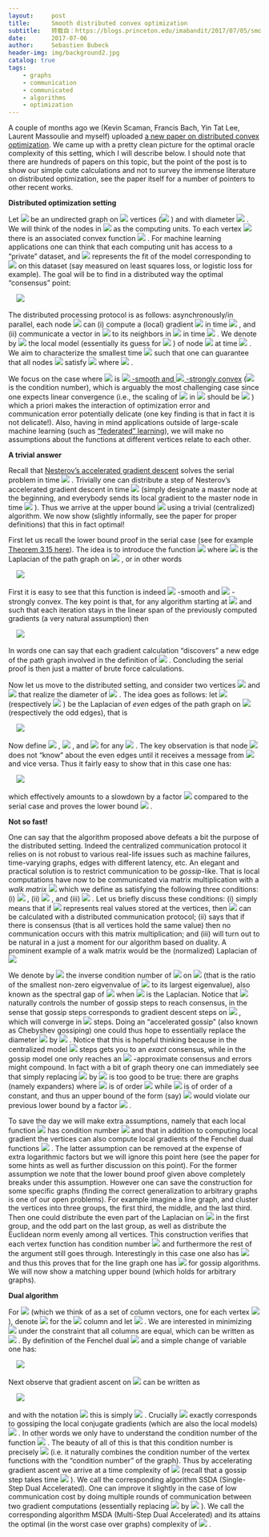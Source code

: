 ```yaml
---
layout:     post
title:      Smooth distributed convex optimization
subtitle:   转载自：https://blogs.princeton.edu/imabandit/2017/07/05/smooth-distributed-convex-optimization/
date:       2017-07-06
author:     Sebastien Bubeck
header-img: img/background2.jpg
catalog: true
tags:
    - graphs
    - communication
    - communicated
    - algorithms
    - optimization
---
```


A couple of months ago we (Kevin Scaman, Francis Bach, Yin Tat Lee, Laurent Massoulie and myself) uploaded [a new paper on distributed convex optimization](https://arxiv.org/abs/1702.08704). We came up with a pretty clean picture for the optimal oracle complexity of this setting, which I will describe below. I should note that there are hundreds of papers on this topic, but the point of the post is to show our simple cute calculations and not to survey the immense literature on distributed optimization, see the paper itself for a number of pointers to other recent works.

**Distributed optimization setting**

Let ![](https://i2.wp.com/blogs.princeton.edu/imabandit/wp-content/ql-cache/quicklatex.com-f8c26ec73ea76200364267069eec5df4_l3.png?resize=84%2C18&ssl=1)
 be an undirected graph on ![](https://i2.wp.com/blogs.princeton.edu/imabandit/wp-content/ql-cache/quicklatex.com-a63eb5ff0272d3119fa684be6e7acce8_l3.png?resize=11%2C8&ssl=1)
 vertices (![](https://i0.wp.com/blogs.princeton.edu/imabandit/wp-content/ql-cache/quicklatex.com-30fa5bd34797136e7fb8e56a933c7ef6_l3.png?resize=57%2C18&ssl=1)
) and with diameter ![](https://i2.wp.com/blogs.princeton.edu/imabandit/wp-content/ql-cache/quicklatex.com-9cf13d01d314e721529ca1d9e2f76929_l3.png?resize=14%2C12&ssl=1)
. We will think of the nodes in ![](https://i2.wp.com/blogs.princeton.edu/imabandit/wp-content/ql-cache/quicklatex.com-7620c75c8772e1ee533aefe8de7019b0_l3.png?resize=14%2C12&ssl=1)
 as the computing units. To each vertex ![](https://i1.wp.com/blogs.princeton.edu/imabandit/wp-content/ql-cache/quicklatex.com-a495aad2f8e3d31ba82a245b559744dc_l3.png?resize=45%2C13&ssl=1)
 there is an associated convex function ![](https://i0.wp.com/blogs.princeton.edu/imabandit/wp-content/ql-cache/quicklatex.com-5eecc9b7556bfad76e7a1ce6a193a66f_l3.png?resize=93%2C19&ssl=1)
. For machine learning applications one can think that each computing unit has access to a “private” dataset, and ![](https://i0.wp.com/blogs.princeton.edu/imabandit/wp-content/ql-cache/quicklatex.com-7d6f5eea15b4dc7eae4cf3434d0bd311_l3.png?resize=40%2C18&ssl=1)
 represents the fit of the model corresponding to ![](https://i0.wp.com/blogs.princeton.edu/imabandit/wp-content/ql-cache/quicklatex.com-9c6f585f2818eec84b05213c11071a67_l3.png?resize=53%2C16&ssl=1)
 on this dataset (say measured on least squares loss, or logistic loss for example). The goal will be to find in a distributed way the optimal “consensus” point:

     ![](https://i0.wp.com/blogs.princeton.edu/imabandit/wp-content/ql-cache/quicklatex.com-f53d285f10b008bed6de46e317c78992_l3.png?resize=205%2C39&ssl=1)


The distributed processing protocol is as follows: asynchronously/in parallel, each node ![](https://i1.wp.com/blogs.princeton.edu/imabandit/wp-content/ql-cache/quicklatex.com-018f9da6d6a66d752a7d1c96afba76a2_l3.png?resize=9%2C8&ssl=1)
 can (i) compute a (local) gradient ![](https://i1.wp.com/blogs.princeton.edu/imabandit/wp-content/ql-cache/quicklatex.com-68003a70cb8533f74f1749033967c341_l3.png?resize=29%2C17&ssl=1)
 in time ![](https://i2.wp.com/blogs.princeton.edu/imabandit/wp-content/ql-cache/quicklatex.com-21b5b4cbe9a10b6d847eeb4265b99898_l3.png?resize=7%2C13&ssl=1)
, and (ii) communicate a vector in ![](https://i0.wp.com/blogs.princeton.edu/imabandit/wp-content/ql-cache/quicklatex.com-3c53b3f5f2473532b6e89cb16c41d331_l3.png?resize=21%2C15&ssl=1)
 to its neighbors in ![](https://i2.wp.com/blogs.princeton.edu/imabandit/wp-content/ql-cache/quicklatex.com-7620c75c8772e1ee533aefe8de7019b0_l3.png?resize=14%2C12&ssl=1)
 in time ![](https://i2.wp.com/blogs.princeton.edu/imabandit/wp-content/ql-cache/quicklatex.com-3af6c51247895b176bb502f0ee0857ee_l3.png?resize=10%2C8&ssl=1)
. We denote by ![](https://i0.wp.com/blogs.princeton.edu/imabandit/wp-content/ql-cache/quicklatex.com-6ff2f8ae538d162d9f9d4f2bc23f6a82_l3.png?resize=26%2C14&ssl=1)
 the local model (essentially its guess for ![](https://i1.wp.com/blogs.princeton.edu/imabandit/wp-content/ql-cache/quicklatex.com-1b92fd5178a7e53e81d04a267f41c9d8_l3.png?resize=16%2C13&ssl=1)
) of node ![](https://i1.wp.com/blogs.princeton.edu/imabandit/wp-content/ql-cache/quicklatex.com-018f9da6d6a66d752a7d1c96afba76a2_l3.png?resize=9%2C8&ssl=1)
 at time ![](https://i0.wp.com/blogs.princeton.edu/imabandit/wp-content/ql-cache/quicklatex.com-735b23a07db1fca772d8971870f088a1_l3.png?resize=51%2C17&ssl=1)
. We aim to characterize the smallest time ![](https://i2.wp.com/blogs.princeton.edu/imabandit/wp-content/ql-cache/quicklatex.com-d02fffe07a654ad0d12e1bed72b166e3_l3.png?resize=16%2C15&ssl=1)
 such that one can guarantee that all nodes ![](https://i1.wp.com/blogs.princeton.edu/imabandit/wp-content/ql-cache/quicklatex.com-018f9da6d6a66d752a7d1c96afba76a2_l3.png?resize=9%2C8&ssl=1)
 satisfy ![](https://i2.wp.com/blogs.princeton.edu/imabandit/wp-content/ql-cache/quicklatex.com-2a1ef81fde4db080e4e50d8c72e8dc08_l3.png?resize=151%2C22&ssl=1)
 where ![](https://i1.wp.com/blogs.princeton.edu/imabandit/wp-content/ql-cache/quicklatex.com-c6615774b64c68de3e9de81f8f9701ec_l3.png?resize=115%2C22&ssl=1)
.

We focus on the case where ![](https://i2.wp.com/blogs.princeton.edu/imabandit/wp-content/ql-cache/quicklatex.com-e48fc46b6bd3c941aa909fff88294a60_l3.png?resize=12%2C20&ssl=1)
 is [![](https://i1.wp.com/blogs.princeton.edu/imabandit/wp-content/ql-cache/quicklatex.com-874e8d85c668e484f7277da3d75ce10e_l3.png?resize=11%2C16&ssl=1)
-smooth and ![](https://i1.wp.com/blogs.princeton.edu/imabandit/wp-content/ql-cache/quicklatex.com-0210468bf4cb3a50550e30ce7951201b_l3.png?resize=11%2C8&ssl=1)
-strongly convex](https://blogs.princeton.edu/imabandit/orf523-the-complexities-of-optimization) (![](https://i2.wp.com/blogs.princeton.edu/imabandit/wp-content/ql-cache/quicklatex.com-1b10dc7874289486e968d85c6dd61c9b_l3.png?resize=65%2C18&ssl=1)
 is the condition number), which is arguably the most challenging case since one expects linear convergence (i.e., the scaling of ![](https://i2.wp.com/blogs.princeton.edu/imabandit/wp-content/ql-cache/quicklatex.com-d02fffe07a654ad0d12e1bed72b166e3_l3.png?resize=16%2C15&ssl=1)
 in ![](https://i0.wp.com/blogs.princeton.edu/imabandit/wp-content/ql-cache/quicklatex.com-bd8c92db9d4710285ccbc2b75c276150_l3.png?resize=7%2C8&ssl=1)
 should be ![](https://i2.wp.com/blogs.princeton.edu/imabandit/wp-content/ql-cache/quicklatex.com-38bfa3c1131fbae41cb358b8b685dc56_l3.png?resize=61%2C19&ssl=1)
) which a priori makes the interaction of optimization error and communication error potentially delicate (one key finding is that in fact it is not delicate!). Also, having in mind applications outside of large-scale machine learning (such as [“federated” learning](https://research.googleblog.com/2017/04/federated-learning-collaborative.html)), we will make no assumptions about the functions at different vertices relate to each other.

**A trivial answer**

Recall that [Nesterov’s accelerated gradient descent](https://blogs.princeton.edu/imabandit/2014/03/06/nesterovs-accelerated-gradient-descent-for-smooth-and-strongly-convex-optimization) solves the serial problem in time ![](https://i0.wp.com/blogs.princeton.edu/imabandit/wp-content/ql-cache/quicklatex.com-d548f48c3288ad900462b79f10fb6ce7_l3.png?resize=117%2C19&ssl=1)
. Trivially one can distribute a step of Nesterov’s accelerated gradient descent in time ![](https://i2.wp.com/blogs.princeton.edu/imabandit/wp-content/ql-cache/quicklatex.com-ac4a82fa71eff2e8859a6e877701179f_l3.png?resize=52%2C18&ssl=1)
 (simply designate a master node at the beginning, and everybody sends its local gradient to the master node in time ![](https://i2.wp.com/blogs.princeton.edu/imabandit/wp-content/ql-cache/quicklatex.com-ac4a82fa71eff2e8859a6e877701179f_l3.png?resize=52%2C18&ssl=1)
). Thus we arrive at the upper bound ![](https://i2.wp.com/blogs.princeton.edu/imabandit/wp-content/ql-cache/quicklatex.com-84e3f0fa835bfc79704ccaee87746fa5_l3.png?resize=226%2C19&ssl=1)
 using a trivial (centralized) algorithm. We now show (slightly informally, see the paper for proper definitions) that this in fact optimal!

First let us recall the lower bound proof in the serial case (see for example [Theorem 3.15 here](http://sbubeck.com/Bubeck15.pdf)). The idea is to introduce the function ![](https://i2.wp.com/blogs.princeton.edu/imabandit/wp-content/ql-cache/quicklatex.com-b1dd103517c0a643cde8ad29c62c1dc3_l3.png?resize=254%2C20&ssl=1)
 where ![](https://i0.wp.com/blogs.princeton.edu/imabandit/wp-content/ql-cache/quicklatex.com-649dd83fe5ed56224cf7f675eed3a2b9_l3.png?resize=12%2C12&ssl=1)
 is the Laplacian of the path graph on ![](https://i2.wp.com/blogs.princeton.edu/imabandit/wp-content/ql-cache/quicklatex.com-b3857344721fd6aa79494e06df9bb7a4_l3.png?resize=1%2C1&ssl=1)
, or in other words

     ![](https://i0.wp.com/blogs.princeton.edu/imabandit/wp-content/ql-cache/quicklatex.com-2560abf8d51a7544386b62eeaf853f79_l3.png?resize=237%2C39&ssl=1)


First it is easy to see that this function is indeed ![](https://i2.wp.com/blogs.princeton.edu/imabandit/wp-content/ql-cache/quicklatex.com-b5b48e1d1aec370eefb4d391341db602_l3.png?resize=38%2C18&ssl=1)
-smooth and ![](https://i0.wp.com/blogs.princeton.edu/imabandit/wp-content/ql-cache/quicklatex.com-9749b1b895749197da096fec4832ff53_l3.png?resize=37%2C18&ssl=1)
-strongly convex. The key point is that, for any algorithm starting at ![](https://i2.wp.com/blogs.princeton.edu/imabandit/wp-content/ql-cache/quicklatex.com-3dd21fb1ee9bc226c3ac689f6a30135b_l3.png?resize=50%2C15&ssl=1)
 and such that each iteration stays in the linear span of the previously computed gradients (a very natural assumption) then

     ![](https://i0.wp.com/blogs.princeton.edu/imabandit/wp-content/ql-cache/quicklatex.com-d9f590fc45e1a1d75995f0e29638053c_l3.png?resize=180%2C18&ssl=1)


In words one can say that each gradient calculation “discovers” a new edge of the path graph involved in the definition of ![](https://i0.wp.com/blogs.princeton.edu/imabandit/wp-content/ql-cache/quicklatex.com-c7d97b919a3b73617cf2fbb375fff3b1_l3.png?resize=10%2C16&ssl=1)
. Concluding the serial proof is then just a matter of brute force calculations.

Now let us move to the distributed setting, and consider two vertices ![](https://i1.wp.com/blogs.princeton.edu/imabandit/wp-content/ql-cache/quicklatex.com-39adccca45c7a41f32459e2bbcfa5e37_l3.png?resize=10%2C8&ssl=1)
 and ![](https://i1.wp.com/blogs.princeton.edu/imabandit/wp-content/ql-cache/quicklatex.com-018f9da6d6a66d752a7d1c96afba76a2_l3.png?resize=9%2C8&ssl=1)
 that realize the diameter of ![](https://i2.wp.com/blogs.princeton.edu/imabandit/wp-content/ql-cache/quicklatex.com-7620c75c8772e1ee533aefe8de7019b0_l3.png?resize=14%2C12&ssl=1)
. The idea goes as follows: let ![](https://i1.wp.com/blogs.princeton.edu/imabandit/wp-content/ql-cache/quicklatex.com-78759901edb21cf53d5c65a51de1950e_l3.png?resize=18%2C16&ssl=1)
 (respectively ![](https://i2.wp.com/blogs.princeton.edu/imabandit/wp-content/ql-cache/quicklatex.com-830e547a9fe0aa7ff77efa61639dbe40_l3.png?resize=19%2C15&ssl=1)
) be the Laplacian of *even* edges of the path graph on ![](https://i1.wp.com/blogs.princeton.edu/imabandit/wp-content/ql-cache/quicklatex.com-93cbb859a1186a42542823b7c043cfad_l3.png?resize=13%2C12&ssl=1)
 (respectively the odd edges), that is

     ![](https://i2.wp.com/blogs.princeton.edu/imabandit/wp-content/ql-cache/quicklatex.com-9730e1eb5bd6fdc4d12d5e5423628387_l3.png?resize=281%2C39&ssl=1)


Now define ![](https://i1.wp.com/blogs.princeton.edu/imabandit/wp-content/ql-cache/quicklatex.com-fb9f179848bd567802f78f104fcecfea_l3.png?resize=256%2C22&ssl=1)
, ![](https://i2.wp.com/blogs.princeton.edu/imabandit/wp-content/ql-cache/quicklatex.com-9f1e07d46929e290022a519cd8b7c8aa_l3.png?resize=181%2C22&ssl=1)
, and ![](https://i2.wp.com/blogs.princeton.edu/imabandit/wp-content/ql-cache/quicklatex.com-1cfe16f5529da3fbac4742442c97e7c6_l3.png?resize=52%2C16&ssl=1)
 for any ![](https://i1.wp.com/blogs.princeton.edu/imabandit/wp-content/ql-cache/quicklatex.com-ca018a75957f0626d89a409d307c30f6_l3.png?resize=79%2C18&ssl=1)
. The key observation is that node ![](https://i1.wp.com/blogs.princeton.edu/imabandit/wp-content/ql-cache/quicklatex.com-39adccca45c7a41f32459e2bbcfa5e37_l3.png?resize=10%2C8&ssl=1)
 does not “know” about the even edges until it receives a message from ![](https://i1.wp.com/blogs.princeton.edu/imabandit/wp-content/ql-cache/quicklatex.com-018f9da6d6a66d752a7d1c96afba76a2_l3.png?resize=9%2C8&ssl=1)
 and vice versa. Thus it fairly easy to show that in this case one has:

     ![](https://i0.wp.com/blogs.princeton.edu/imabandit/wp-content/ql-cache/quicklatex.com-2ccaa21af5f5c3733bade4129ad16384_l3.png?resize=269%2C19&ssl=1)


which effectively amounts to a slowdown by a factor ![](https://i2.wp.com/blogs.princeton.edu/imabandit/wp-content/ql-cache/quicklatex.com-4474b991892091fb6d6edd8441899d06_l3.png?resize=67%2C18&ssl=1)
 compared to the serial case and proves the lower bound ![](https://i0.wp.com/blogs.princeton.edu/imabandit/wp-content/ql-cache/quicklatex.com-bb61c2e21613144b1e50ffbe3b45ee6c_l3.png?resize=218%2C19&ssl=1)
.

**Not so fast!**

One can say that the algorithm proposed above defeats a bit the purpose of the distributed setting. Indeed the centralized communication protocol it relies on is not robust to various real-life issues such as machine failures, time-varying graphs, edges with different latency, etc. An elegant and practical solution is to restrict communication to be *gossip*-like. That is local computations have now to be communicated via matrix multiplication with a *walk matrix* ![](https://i1.wp.com/blogs.princeton.edu/imabandit/wp-content/ql-cache/quicklatex.com-07ab7899fd193672e839942af5a08bbe_l3.png?resize=19%2C12&ssl=1)
 which we define as satisfying the following three conditions: (i) ![](https://i2.wp.com/blogs.princeton.edu/imabandit/wp-content/ql-cache/quicklatex.com-b7a4d43e8606f33461f2530c78861961_l3.png?resize=187%2C18&ssl=1)
, (ii) ![](https://i1.wp.com/blogs.princeton.edu/imabandit/wp-content/ql-cache/quicklatex.com-eca0ea8fbf093997f2f748253d02dd1b_l3.png?resize=208%2C18&ssl=1)
, and (iii) ![](https://i0.wp.com/blogs.princeton.edu/imabandit/wp-content/ql-cache/quicklatex.com-8b7027029adcd294543da6eb9db87574_l3.png?resize=52%2C15&ssl=1)
. Let us briefly discuss these conditions: (i) simply means that if ![](https://i2.wp.com/blogs.princeton.edu/imabandit/wp-content/ql-cache/quicklatex.com-cb398155ea62b37aa6aba5632ec286ba_l3.png?resize=56%2C16&ssl=1)
 represents real values stored at the vertices, then ![](https://i2.wp.com/blogs.princeton.edu/imabandit/wp-content/ql-cache/quicklatex.com-45c81c764aecca457a1885a3cac7f939_l3.png?resize=29%2C12&ssl=1)
 can be calculated with a distributed communication protocol; (ii) says that if there is consensus (that is all vertices hold the same value) then no communication occurs with this matrix multiplication; and (iii) will turn out to be natural in a just a moment for our algorithm based on duality. A prominent example of a walk matrix would be the (normalized) Laplacian of ![](https://i2.wp.com/blogs.princeton.edu/imabandit/wp-content/ql-cache/quicklatex.com-7620c75c8772e1ee533aefe8de7019b0_l3.png?resize=14%2C12&ssl=1)


We denote by ![](https://i0.wp.com/blogs.princeton.edu/imabandit/wp-content/ql-cache/quicklatex.com-2afeb87159a4918337409f4bf56d689a_l3.png?resize=10%2C12&ssl=1)
 the inverse condition number of ![](https://i1.wp.com/blogs.princeton.edu/imabandit/wp-content/ql-cache/quicklatex.com-07ab7899fd193672e839942af5a08bbe_l3.png?resize=19%2C12&ssl=1)
 on ![](https://i1.wp.com/blogs.princeton.edu/imabandit/wp-content/ql-cache/quicklatex.com-bbd9c94504e8b6124ef694a8749de46e_l3.png?resize=80%2C19&ssl=1)
 (that is the ratio of the smallest non-zero eigvenvalue of ![](https://i1.wp.com/blogs.princeton.edu/imabandit/wp-content/ql-cache/quicklatex.com-07ab7899fd193672e839942af5a08bbe_l3.png?resize=19%2C12&ssl=1)
 to its largest eigenvalue), also known as the spectral gap of ![](https://i2.wp.com/blogs.princeton.edu/imabandit/wp-content/ql-cache/quicklatex.com-7620c75c8772e1ee533aefe8de7019b0_l3.png?resize=14%2C12&ssl=1)
 when ![](https://i1.wp.com/blogs.princeton.edu/imabandit/wp-content/ql-cache/quicklatex.com-07ab7899fd193672e839942af5a08bbe_l3.png?resize=19%2C12&ssl=1)
 is the Laplacian. Notice that ![](https://i0.wp.com/blogs.princeton.edu/imabandit/wp-content/ql-cache/quicklatex.com-2afeb87159a4918337409f4bf56d689a_l3.png?resize=10%2C12&ssl=1)
 naturally controls the number of gossip steps to reach consensus, in the sense that gossip steps corresponds to gradient descent steps on ![](https://i1.wp.com/blogs.princeton.edu/imabandit/wp-content/ql-cache/quicklatex.com-5dad155d0e3653e0c47045b1151d136a_l3.png?resize=109%2C19&ssl=1)
, which will converge in ![](https://i0.wp.com/blogs.princeton.edu/imabandit/wp-content/ql-cache/quicklatex.com-d843fb2a9263c00dbc71e76fa764c26e_l3.png?resize=120%2C20&ssl=1)
 steps. Doing an “accelerated gossip” (also known as Chebyshev gossiping) one could thus hope to essentially replace the diameter ![](https://i2.wp.com/blogs.princeton.edu/imabandit/wp-content/ql-cache/quicklatex.com-9cf13d01d314e721529ca1d9e2f76929_l3.png?resize=14%2C12&ssl=1)
 by ![](https://i0.wp.com/blogs.princeton.edu/imabandit/wp-content/ql-cache/quicklatex.com-32f23d6ae296b80aa733d468bc409c40_l3.png?resize=134%2C22&ssl=1)
. Notice that this is hopeful thinking because in the centralized model ![](https://i2.wp.com/blogs.princeton.edu/imabandit/wp-content/ql-cache/quicklatex.com-9cf13d01d314e721529ca1d9e2f76929_l3.png?resize=14%2C12&ssl=1)
 steps gets you to an *exact* consensus, while in the gossip model one only reaches an ![](https://i0.wp.com/blogs.princeton.edu/imabandit/wp-content/ql-cache/quicklatex.com-bd8c92db9d4710285ccbc2b75c276150_l3.png?resize=7%2C8&ssl=1)
-approximate consensus and errors might compound. In fact with a bit of graph theory one can immediately see that simply replacing ![](https://i2.wp.com/blogs.princeton.edu/imabandit/wp-content/ql-cache/quicklatex.com-9cf13d01d314e721529ca1d9e2f76929_l3.png?resize=14%2C12&ssl=1)
 by ![](https://i0.wp.com/blogs.princeton.edu/imabandit/wp-content/ql-cache/quicklatex.com-32f23d6ae296b80aa733d468bc409c40_l3.png?resize=134%2C22&ssl=1)
 is too good to be true: there are graphs (namely expanders) where ![](https://i2.wp.com/blogs.princeton.edu/imabandit/wp-content/ql-cache/quicklatex.com-9cf13d01d314e721529ca1d9e2f76929_l3.png?resize=14%2C12&ssl=1)
 is of order ![](https://i0.wp.com/blogs.princeton.edu/imabandit/wp-content/ql-cache/quicklatex.com-869fdf40a5f8e47d44e6b773f2c438e9_l3.png?resize=47%2C18&ssl=1)
 while ![](https://i0.wp.com/blogs.princeton.edu/imabandit/wp-content/ql-cache/quicklatex.com-2afeb87159a4918337409f4bf56d689a_l3.png?resize=10%2C12&ssl=1)
 is of order of a constant, and thus an upper bound of the form (say) ![](https://i0.wp.com/blogs.princeton.edu/imabandit/wp-content/ql-cache/quicklatex.com-8846b6a7ad15605d9a88ac7fd0f7bb5b_l3.png?resize=269%2C22&ssl=1)
 would violate our previous lower bound by a factor ![](https://i0.wp.com/blogs.princeton.edu/imabandit/wp-content/ql-cache/quicklatex.com-64b505a3832d1a0e733467477aa22c5f_l3.png?resize=67%2C19&ssl=1)
.

To save the day we will make extra assumptions, namely that each local function ![](https://i1.wp.com/blogs.princeton.edu/imabandit/wp-content/ql-cache/quicklatex.com-da6e60910e6da6541e5e29ed1c6e0d10_l3.png?resize=16%2C16&ssl=1)
 has condition number ![](https://i2.wp.com/blogs.princeton.edu/imabandit/wp-content/ql-cache/quicklatex.com-cef17ccfb5c1b34066c0553bf5be7dc9_l3.png?resize=10%2C8&ssl=1)
 and that in addition to computing local gradient the vertices can also compute local gradients of the Fenchel dual functions ![](https://i2.wp.com/blogs.princeton.edu/imabandit/wp-content/ql-cache/quicklatex.com-5cd2f4a0b0b7594748f7b51daa28a06f_l3.png?resize=17%2C17&ssl=1)
. The latter assumption can be removed at the expense of extra logarithmic factors but we will ignore this point here (see the paper for some hints as well as further discussion on this point). For the former assumption we note that the lower bound proof given above completely breaks under this assumption. However one can save the construction for some specific graphs (finding the correct generalization to arbitrary graphs is one of our open problems). For example imagine a line graph, and cluster the vertices into three groups, the first third, the middle, and the last third. Then one could distribute the even part of the Laplacian on ![](https://i1.wp.com/blogs.princeton.edu/imabandit/wp-content/ql-cache/quicklatex.com-93cbb859a1186a42542823b7c043cfad_l3.png?resize=13%2C12&ssl=1)
 in the first group, and the odd part on the last group, as well as distribute the Euclidean norm evenly among all vertices. This construction verifies that each vertex function has condition number ![](https://i1.wp.com/blogs.princeton.edu/imabandit/wp-content/ql-cache/quicklatex.com-e51fb454a5f909c8b5275b0790de96b6_l3.png?resize=37%2C18&ssl=1)
 and furthermore the rest of the argument still goes through. Interestingly in this case one also has ![](https://i2.wp.com/blogs.princeton.edu/imabandit/wp-content/ql-cache/quicklatex.com-408d218ffbcfabbd8403289c8d415033_l3.png?resize=82%2C19&ssl=1)
 and thus this proves that for the line graph one has ![](https://i2.wp.com/blogs.princeton.edu/imabandit/wp-content/ql-cache/quicklatex.com-344a36ab8db587f9befba0b373454614_l3.png?resize=245%2C22&ssl=1)
 for gossip algorithms. We will now show a matching upper bound (which holds for arbitrary graphs).

**Dual algorithm**

For ![](https://i2.wp.com/blogs.princeton.edu/imabandit/wp-content/ql-cache/quicklatex.com-f7695516a431930ddeef5f1f23ac975d_l3.png?resize=77%2C16&ssl=1)
 (which we think of as a set of column vectors, one for each vertex ![](https://i0.wp.com/blogs.princeton.edu/imabandit/wp-content/ql-cache/quicklatex.com-fa8eca47b7642321318fc4aa8b765609_l3.png?resize=85%2C18&ssl=1)
), denote ![](https://i0.wp.com/blogs.princeton.edu/imabandit/wp-content/ql-cache/quicklatex.com-e315c05f2fbcb79931262c7e40433e91_l3.png?resize=20%2C15&ssl=1)
 for the ![](https://i2.wp.com/blogs.princeton.edu/imabandit/wp-content/ql-cache/quicklatex.com-4e4850482ff981b0970daa5999b24aa1_l3.png?resize=19%2C15&ssl=1)
 column and let ![](https://i0.wp.com/blogs.princeton.edu/imabandit/wp-content/ql-cache/quicklatex.com-f3ced37b2825a27ac3ca19f5925861e4_l3.png?resize=164%2C20&ssl=1)
. We are interested in minimizing ![](https://i0.wp.com/blogs.princeton.edu/imabandit/wp-content/ql-cache/quicklatex.com-53dc020de5338aa229c3d10379153faa_l3.png?resize=14%2C12&ssl=1)
 under the constraint that all columns are equal, which can be written as ![](https://i0.wp.com/blogs.princeton.edu/imabandit/wp-content/ql-cache/quicklatex.com-2d63b031cbf0494ca482819d3c4ec897_l3.png?resize=83%2C18&ssl=1)
. By definition of the Fenchel dual ![](https://i0.wp.com/blogs.princeton.edu/imabandit/wp-content/ql-cache/quicklatex.com-f0222836e6964f408e4f6ce8991d7af4_l3.png?resize=20%2C13&ssl=1)
 and a simple change of variable one has:

     ![](https://i1.wp.com/blogs.princeton.edu/imabandit/wp-content/ql-cache/quicklatex.com-d1d51a639b29db239a4beeffcc42d2d8_l3.png?resize=336%2C34&ssl=1)


Next observe that gradient ascent on ![](https://i2.wp.com/blogs.princeton.edu/imabandit/wp-content/ql-cache/quicklatex.com-ab48baf331239642a00255b86324280a_l3.png?resize=10%2C12&ssl=1)
 can be written as

     ![](https://i2.wp.com/blogs.princeton.edu/imabandit/wp-content/ql-cache/quicklatex.com-ba1eb72f4a46db799c9856012026b535_l3.png?resize=216%2C21&ssl=1)


and with the notation ![](https://i1.wp.com/blogs.princeton.edu/imabandit/wp-content/ql-cache/quicklatex.com-b249faed0038c7f13f56184f75f5404a_l3.png?resize=78%2C20&ssl=1)
 this is simply ![](https://i2.wp.com/blogs.princeton.edu/imabandit/wp-content/ql-cache/quicklatex.com-f9380f8fd3d5c7f07682690bad6e0910_l3.png?resize=163%2C19&ssl=1)
. Crucially ![](https://i2.wp.com/blogs.princeton.edu/imabandit/wp-content/ql-cache/quicklatex.com-7f49cfd80f6fc89006000738971a1d15_l3.png?resize=79%2C18&ssl=1)
 exactly corresponds to gossiping the local conjugate gradients (which are also the local models) ![](https://i0.wp.com/blogs.princeton.edu/imabandit/wp-content/ql-cache/quicklatex.com-4e00ec5eabd8859b185adbc59e379a3e_l3.png?resize=127%2C20&ssl=1)
. In other words we only have to understand the condition number of the function ![](https://i2.wp.com/blogs.princeton.edu/imabandit/wp-content/ql-cache/quicklatex.com-654246ea304e35d4f49b8f09d5b2158c_l3.png?resize=117%2C20&ssl=1)
. The beauty of all of this is that this condition number is precisely ![](https://i1.wp.com/blogs.princeton.edu/imabandit/wp-content/ql-cache/quicklatex.com-da1eb1e7bbbc60a6970a16cd206763ae_l3.png?resize=29%2C18&ssl=1)
 (i.e. it naturally combines the condition number of the vertex functions with the “condition number” of the graph). Thus by accelerating gradient ascent we arrive at a time complexity of ![](https://i0.wp.com/blogs.princeton.edu/imabandit/wp-content/ql-cache/quicklatex.com-d60c04fe99dd7f1469c41fcf7f906f77_l3.png?resize=193%2C22&ssl=1)
 (recall that a gossip step takes time ![](https://i2.wp.com/blogs.princeton.edu/imabandit/wp-content/ql-cache/quicklatex.com-3af6c51247895b176bb502f0ee0857ee_l3.png?resize=10%2C8&ssl=1)
). We call the corresponding algorithm SSDA (Single-Step Dual Accelerated). One can improve it slightly in the case of low communication cost by doing multiple rounds of communication between two gradient computations (essentially replacing ![](https://i1.wp.com/blogs.princeton.edu/imabandit/wp-content/ql-cache/quicklatex.com-07ab7899fd193672e839942af5a08bbe_l3.png?resize=19%2C12&ssl=1)
 by ![](https://i1.wp.com/blogs.princeton.edu/imabandit/wp-content/ql-cache/quicklatex.com-ac8d49fa7b6f51324adca10e2f8c937a_l3.png?resize=26%2C15&ssl=1)
). We call the corresponding algorithm MSDA (Multi-Step Dual Accelerated) and its attains the optimal (in the worst case over graphs) complexity of ![](https://i0.wp.com/blogs.princeton.edu/imabandit/wp-content/ql-cache/quicklatex.com-617d74890b908b6372ed7a11d28c40e1_l3.png?resize=213%2C22&ssl=1)
.
